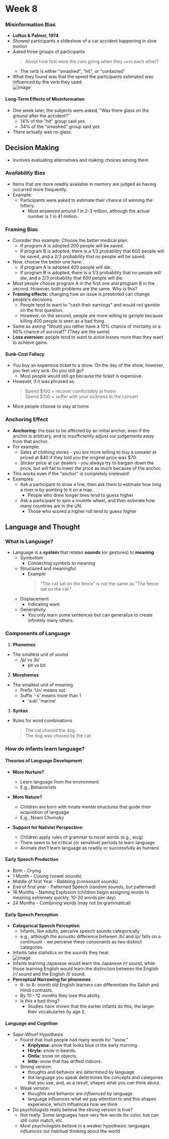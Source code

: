 # Week 8
### Misinformation Bias
* **Loftus & Palmer, 1974**
* Showed participants a slideshow of a car accident happening in slow motion
* Asked three groups of participants
  > About how fast were the cars going when they `verb` each other?<br>
  * The verb is either "smashed", "hit", or "contacted"
* What they found was that the speed the participants estimated was influenced by the verb they used.<br>
![image](https://user-images.githubusercontent.com/66571533/221720444-b756ccbd-5f34-46ec-8283-a9bc8b573960.png)<br>
#### Long-Term Effects of Misinformation
* One week later, the subjects were asked, "Was there glass on the ground after the accident?"
  * 14% of the "hit" group said yes
  * 34% of the "smashed" group said yes
* There actually was no glass.

## Decision Making
* Involves evaluating alternatives and making choices among them
### Availability Bias
* Items that are more readily available in memory are judged as having occurred more frequently.
* Example:
  * Participants were asked to estimate their chance of winning the lottery.
    * Most answered around 1 in 2-3 million, although the actual number is 1 in 41 million.

### Framing Bias
* Consider this example: Choose the better medical plan:
  * If program A is adopted 200 people will be saved.
  * If program B is adopted, there is a 1/3 probability that 600 people will be saved, and a 2/3 probability that no people will be saved.
* Now, choose the better one here:
  * If program A is adopted 400 people will die.
  * If program B is adopted, there is a 1/3 probability that no people will die, and a 2/3 probability that 600 people will die.
* Most people choose program A in the first one and program B in the second.  However, both problems are the same.  Why is this?
* **Framing effects:** changing how an issue is presented can change people's decisions.
  * People tend to want to "cash their earnings" and would not gamble on the first question.
  * However, on the second, people are more willing to gample because killing 400 people is seen as a bad thing.
* Same as asking "Would you rather have a 10% chance of mortality or a 90% chance of survival?" (They are the same)
* **Loss aversion:** people tend to want to avoid losses more than they want to achieve gains.

#### Sunk-Cost Fallacy
* You buy an expensive ticket to a show.  On the day of the show, however, you feel very sick.  Do you still go?
  * Most people would still go because the ticket is expensive.
* However, if it was phrased as 
  > Spend $100 + recover comfortably at home<br>
  > Spend $100 + suffer with your sickness at the concert<br>
* More people choose to stay at home

### Anchoring Effect
* **Anchoring:** the bias to be affected by an initial anchor, even if the anchor is arbitrary, and to insufficiently adjust our judgements away from that anchor.
* For example:
  * Sales at clothing stores - you are more willing to buy a sweater at priced at $40 if they told you the original price was $70.
  * Sticker price at car dealers - you always try to bargain down the price, but will fail to lower the price as much because of the anchor.
* This works even if the "anchor" is completely irrelevant!
* Examples:
  * Ask a participant to draw a line, then ask them to estimate how long a river is by pointing to it on a map. 
    * People who drew longer lines tend to guess higher
  * Ask a participant to spin a roulette wheel, and then estimate how many countries are in the UN.
    * Those who scored a higher roll tend to guess higher
 
## Language and Thought
### What is Language?
* Language is a **system** that relates **sounds** (or gestures) to **meaning**
  * Symbolism
    * Connecting symbols to meaning
  * Structured and meaningful
    * Example
      > "The cat sat on the fence" is not the same as "The fence sat on the cat."
  * Displacement
    * Indicating want
  * Generativity
    * You only learn some sentences but can generalize to create infinitely many others.

### Components of Language
1. **Phonemes**
  * The smallest unit of sound
    * /p/ vs /b/
      * pit vs bit
2. **Morphemes**
  * The smallest unit of meaning
    * Prefix 'Un' means not
    * Suffix '-s' means more than 1
      * 'sub' 'marine'

3. **Syntax**
  * Rules for word combinations
    > The cat chased the dog. <br>
    > The dog was chased by the cat. <br>

### How do infants learn language?
#### Theories of Language Development
* **More Nurture?**
  * Learn language from the environment
  * E.g., Behaviorists
* **More Nature?**
  * Children are born with innate mental structures that guide their acquisition of language
  * E.g., Noam Chomsky

* **Support for Nativist Perspective:**
  * Children apply rules of grammar to novel words (e.g., wug)
  * There seem to be critical (or sensitive) periods to learn language
  * Animals don't learn language as readily or successfully as humans

#### Early Speech Production
* Birth - Crying
* 1 Month - Cooing (vowel sounds)
* Middle of first Year - Babbling (consonant sounds)
* End of first year - Patterned Speech (random sounds, but patterned)
* 18 Months - Naming Explosion (children begin assigning words to meaning extremely quickly, 10-20 words per day)
* 24 Months - Combining words (may not be grammatical)

#### Early Speech Perception
* **Categorical Speech Perception**
  * Infants, like adults, perceive speech sounds categorically
  * e.g., although the acoustic difference between /b/ and /p/ falls on a continuum - we perceive these consonants as two distinct categories
* Infants take statistics on the sounds they hear.<br>
![image](https://user-images.githubusercontent.com/66571533/221730458-ff190c3c-5357-4258-bf60-232d40b436e3.png)<br>
* Infants learning Japanese would learn the Japanese /r/ sound, while those learning English would learn the distinction between the English /r/ sound and the English /l/ sound.
* **Perceptual Narrowing for phonemes**
  * 6- to 8- month old English learners can differentiate the Salish and Hindi contrasts. 
  * By 10 - 12 months they lose this ability.
  * Is this a bad thing?
    * Studies have shown that the earlier infants do this, the larger their vocabularies by age 2.

#### Language and Cognition
* Sapir-Whorf Hypothesis
  * Found that Inuit people had many words for "snow."
    * **Kriplyana:** snow that looks blue in the early morning.
    * **Hiryla:** snow in beards.
    * **Ontla:** snow on objects.
    * **Intla:** snow that has drifted indoors.
  * Strong version:
    * thoughts and behavior are <em>determined</em> by language
    * the language you speak determines the concepts and categories that you use, and, as a result, shapes what you <em>can</em> think about.
  * Weak version:
    * thoughts and behavior are <em>influenced</em> by language
    * language influences what we pay attention to and this shapes experience, which influences how we think
* Do psychologists really believe the strong version is true?
  * Not really. Some languages have very few words for color, but can still color match, etc.
  * Most psychologists believe in a weaker hypothesis: languages <em>influences</em> our <em>habitual</em> thinking about the world




